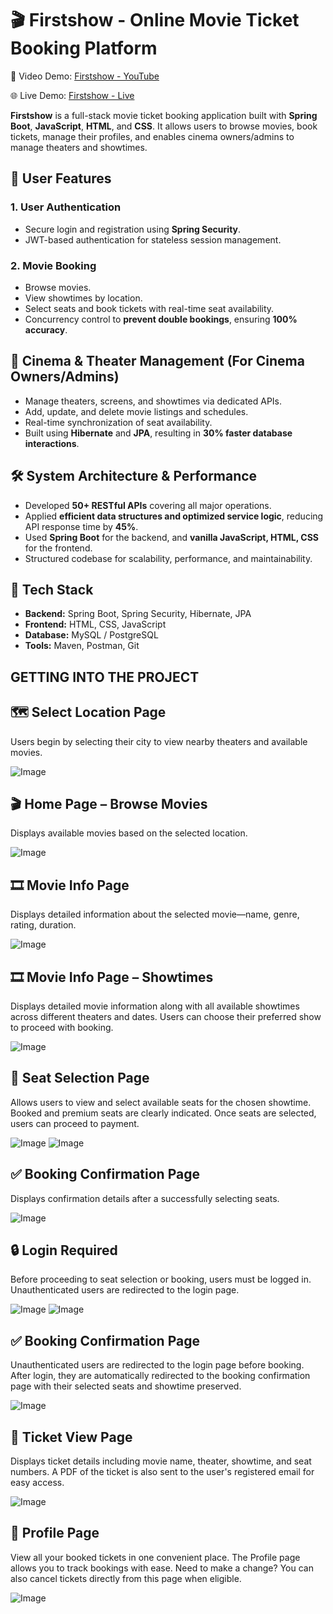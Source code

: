 # 🎬 Firstshow - Online Movie Ticket Booking Platform

🎥 Video Demo: [Firstshow - YouTube](https://youtu.be/FUo0USAGxQE)     

🌐 Live Demo: [Firstshow - Live](https://firstshow.vercel.app)   

**Firstshow** is a full-stack movie ticket booking application built with **Spring Boot**, **JavaScript**, **HTML**, and **CSS**. It allows users to browse movies, book tickets, manage their profiles, and enables cinema owners/admins to manage theaters and showtimes.


## 🔐 User Features 

### 1. User Authentication
- Secure login and registration using **Spring Security**.
- JWT-based authentication for stateless session management.

### 2. Movie Booking
- Browse movies.
- View showtimes by location.
- Select seats and book tickets with real-time seat availability.
- Concurrency control to **prevent double bookings**, ensuring **100% accuracy**.


## 🏢 Cinema & Theater Management (For Cinema Owners/Admins)

- Manage theaters, screens, and showtimes via dedicated APIs.
- Add, update, and delete movie listings and schedules.
- Real-time synchronization of seat availability.
- Built using **Hibernate** and **JPA**, resulting in **30% faster database interactions**.



## 🛠️ System Architecture & Performance

- Developed **50+ RESTful APIs** covering all major operations.
- Applied **efficient data structures and optimized service logic**, reducing API response time by **45%**.
- Used **Spring Boot** for the backend, and **vanilla JavaScript, HTML, CSS** for the frontend.
- Structured codebase for scalability, performance, and maintainability.


## 🚀 Tech Stack

- **Backend:** Spring Boot, Spring Security, Hibernate, JPA
- **Frontend:** HTML, CSS, JavaScript
- **Database:** MySQL / PostgreSQL
- **Tools:** Maven, Postman, Git

## GETTING INTO THE PROJECT

## 🗺️ Select Location Page
Users begin by selecting their city to view nearby theaters and available movies.  

![Image](https://github.com/user-attachments/assets/60f821dc-0a7c-49a6-954a-00da4c9d8177)


## 🎬 Home Page – Browse Movies
Displays available movies based on the selected location.   

![Image](https://github.com/user-attachments/assets/771e7689-8f03-49f1-842a-cb3adc9da3ae)


## 🎞️ Movie Info Page
Displays detailed information about the selected movie—name, genre, rating, duration.   

![Image](https://github.com/user-attachments/assets/18e675c4-eed5-4eb8-9e33-3526790a1012)


## 🎞️ Movie Info Page – Showtimes
Displays detailed movie information along with all available showtimes across different theaters and dates. Users can choose their preferred show to proceed with booking.    

![Image](https://github.com/user-attachments/assets/1d8d479c-cf19-4c20-87f9-999d93ef20cd)


## 💺 Seat Selection Page
Allows users to view and select available seats for the chosen showtime. Booked and premium seats are clearly indicated. Once seats are selected, users can proceed to payment.  

![Image](https://github.com/user-attachments/assets/00aa04c0-bf04-4fab-879d-0ffca8810100)
![Image](https://github.com/user-attachments/assets/7e559af0-749f-47cf-bd69-2c08e97a4bfa)


## ✅ Booking Confirmation Page
Displays confirmation details after a successfully selecting seats. 

![Image](https://github.com/user-attachments/assets/55c89ca7-4449-49f2-beb1-daf536fd5116)
 

## 🔒 Login Required
Before proceeding to seat selection or booking, users must be logged in. Unauthenticated users are redirected to the login page.   

![Image](https://github.com/user-attachments/assets/2a5d574f-179d-45b5-b196-3fec58ebb260)
![Image](https://github.com/user-attachments/assets/4c978926-0def-4693-ae33-f9e5faffb990)


## ✅ Booking Confirmation Page
Unauthenticated users are redirected to the login page before booking. After login, they are automatically redirected to the booking confirmation page with their selected seats and showtime preserved.    

![Image](https://github.com/user-attachments/assets/55c89ca7-4449-49f2-beb1-daf536fd5116)


## 🎫 Ticket View Page
Displays ticket details including movie name, theater, showtime, and seat numbers. A PDF of the ticket is also sent to the user's registered email for easy access.   

![Image](https://github.com/user-attachments/assets/71910456-277e-4302-bdeb-7bf676e026f3)

## 👤 Profile Page
View all your booked tickets in one convenient place. The Profile page allows you to track bookings with ease. Need to make a change? You can also cancel tickets directly from this page when eligible.

![Image](https://github.com/user-attachments/assets/a744c13f-d92a-4a01-9ea3-bf32fc265526)
